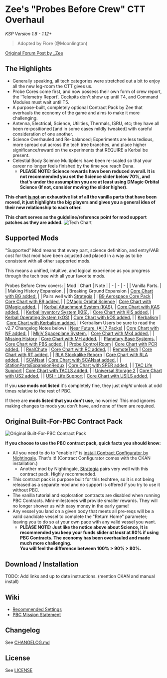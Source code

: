 # Zee's "Probes Before Crew" CTT Overhaul
*KSP Version 1.8 - 1.12+*

> Adopted by Flore (@Moonlington)

[Original Forum Post by _Zee](https://forum.kerbalspaceprogram.com/topic/181013-ksp-18-112-probes-before-crew-pbc-version-293/)

## The Highlights
- Generally speaking, all tech categories were stretched out a bit to enjoy all the new leg-room the CTT gives us.
- Probe Cores come first, and now possess their own form of crew report, the 'Telemetry Report'. Cockpits don't show up until T4, and Command Modules must wait until T5.
- A purpose-built, completely optional Contract Pack by Zee that overhauls the economy of the game and aims to make it more challenging.
- Antenna, Electrical, Science, Utilities, Thermals, ISRU, etc;  they have all been re-positioned [and in some cases mildly tweaked] with careful consideration of one another.
- Science Overhauled and Re-balanced; Experiments are less tedious, more spread out across the tech tree branches, and place higher significance/reward on the experiments that REQUIRE a Kerbal be present.
- Celestial Body Science Multipliers have been re-scaled so that your career no longer feels finished by the time you reach Duna. 
  - **PLEASE NOTE: Science rewards have been reduced overall. It is not recommended you set the Science slider below 70%, and that's under the assumption you are at least using DMagic Orbital Science (If not, consider moving the slider higher).**

**This chart <ins>is not</ins> an exhaustive list of all the vanilla parts that have been moved, it just highlights the big players and gives you a general idea of their new relationship to each other.**

**This chart serves as the guideline/reference point for mod support patches as they are added.**
![Tech Chart](https://i.ibb.co/ynzq6G56/Front-Page-Main.png)

## Supported Mods
"Supported" Mod means that every part, science definition, and entry/VAB cost for that mod have been adjusted and placed in a way as to be consistent with all other supported mods.

This means a unified, intuitive, and logical experience as you progress through the tech tree with all your favorite mods.

Probes Before Crew covers: 
| Mod | Chart | Note | 
| - | - | - |
| Vanilla Parts. |
| Making History Expansion. |
| Breaking Ground Expansion | [Core Chart with BG added.](https://ibb.co/hxBqYwr2) |
| Pairs well with [Strategia](https://forum.kerbalspaceprogram.com/index.php?/topic/131808-15x-strategia-v173-2018-12-12/&tab=comments#comment-2402496) |
| [B9 Aerospace Core Pack](https://forum.kerbalspaceprogram.com/index.php?/topic/155491-15x-b9-aerospace-release-652-december-14-2018/) | [Core Chart with B9 added.](https://ibb.co/tMF9L5Y8) |
| [DMagic Orbital Science](https://forum.kerbalspaceprogram.com/index.php?/topic/59009-15x-dmagic-orbital-science-new-science-parts-v141-10262018/) | [Core Chart with DMagic added.](https://ibb.co/ccb11fnb) | 
| [Kerbal Attachment System (KAS).](https://forum.kerbalspaceprogram.com/index.php?/topic/142594-15-kerbal-attachment-system-kas-v11/&tab=comments#comment-2649494) | [Core Chart with KAS added.](https://ibb.co/HTkDDh0F) |
| [Kerbal Inventory System (KIS).](https://forum.kerbalspaceprogram.com/index.php?/topic/149848-15-kerbal-inventory-system-kis-v116/&tab=comments#comment-2801128) | [Core Chart with KIS added.](https://ibb.co/TxKLftZg) |
| [Kerbal Operating System (kOS)](https://forum.kerbalspaceprogram.com/index.php?/topic/165628-141-kos-v1152-kos-scriptable-autopilot-system/&tab=comments#comment-3175111) | [Core Chart with kOS added.](https://ibb.co/bj3KjPdb) |
| [Kerbalism](https://forum.kerbalspaceprogram.com/index.php?/topic/172400-literally-every-ksp-version-since-13-kerbalism-v211/) | [Core Chart with Kerbalism added.](https://ibb.co/93hQRs05) | (Kerbalism Users be sure to read the v2.7 Changelog Notes below)
| [Near Future. (All 7 Packs)](https://forum.kerbalspaceprogram.com/index.php?/topic/155465-15x-near-future-technologies-large-nf-spacecraft-update/&tab=comments#comment-2931918) | [Core Chart with NF added.](https://ibb.co/d0vx0Bpv) |
| [MkIV Spaceplane System.](https://forum.kerbalspaceprogram.com/index.php?/topic/91713-16x-mark-iv-spaceplane-system-january-21-2019/) | [Core Chart with Mk4 added.](https://ibb.co/HDgNNf6H) |
| [Missing History](https://forum.kerbalspaceprogram.com/index.php?/topic/172232-16-missinghistory-v172-handy-parts-to-complement-making-history/&tab=comments#comment-3320601) | [Core Chart with MH added.](https://ibb.co/gK0sD4c) |
| [Planetary Base Systems.](https://forum.kerbalspaceprogram.com/index.php?/topic/133606-170-kerbal-planetary-base-systems-v169-25-april-2019/) | [Core Chart with PBS added.](https://ibb.co/CKRRcQzV) |
| [Probe Control Room](https://forum.kerbalspaceprogram.com/index.php?/topic/166760-151-probe-control-room-recontrolled/&tab=comments#comment-3200978) | [Core Chart with PCR added.](https://ibb.co/NdvmF81m) |
| [RealChute](https://forum.kerbalspaceprogram.com/index.php?/topic/52931-15x-realchute-parachute-systems-v1471-161018/&tab=comments#comment-768045) | [Core Chart with RC added.](https://ibb.co/F4XxSBHk) |
| [RemoteTech](https://forum.kerbalspaceprogram.com/index.php?/topic/139167-151-145-131-remotetech-v190-2018-10-29/&tab=comments#comment-2565813) | [Core Chart with RT added.](https://ibb.co/qYppkbnf) |
| [RLA Stockalike Reborn](https://forum.kerbalspaceprogram.com/index.php?/topic/175512-12-13-14-15-rla-reborn/&tab=comments#comment-3390459) | [Core Chart with RLA added.](https://ibb.co/LhkJJkVf) |
| [SCANsat](https://forum.kerbalspaceprogram.com/index.php?/topic/72679-15x-16x-scansat-v1810-real-scanning-real-science-at-warp-speed-december-31-2018/) | [Core Chart with SCANsat added.](https://ibb.co/xKR7Q8qh) |
| [StationPartsExpansionRedux](https://forum.kerbalspaceprogram.com/index.php?/topic/170211-15x-stockalike-station-parts-redux-nov-22/&tab=comments#comment-3280025) | [Core Chart with SPER added.](https://ibb.co/DH99fyBj) |
| [TAC Life Support](https://forum.kerbalspaceprogram.com/index.php?/topic/146465-15x-tac-life-support-v01311-release-2nd-nov-2018/&) | [Core Chart with TACLS added.](https://ibb.co/LdxkLVqY) |
| [Universal Storage 2](https://forum.kerbalspaceprogram.com/index.php?/topic/177385-universal-storage-ii/) | [Core Chart with US2 added.](https://ibb.co/1tHh8jdT) |
| [USI - Life Support](https://forum.kerbalspaceprogram.com/index.php?/topic/105202-13-usi-life-support-050/&tab=comments#comment-1853107) | [Core Chart with USILS added.](https://ibb.co/PstyhPtg) |

If you **use mods not listed** it's completely fine, they just *might* unlock at odd times relative to the rest of PBC.

If there are **mods listed that you don't use**, no worries! This mod ignores making changes to mods you don't have, and none of them are required.

## Original Built-For-PBC Contract Pack
![Original Built-For-PBC Contract Pack](https://i.ibb.co/vvk05yTC/Contracts-Map-V9.png)

**If you choose to use the PBC contract pack, quick facts you should know:**

-   All you need to do to "enable it" is [install Contract Configurator by Nightingale](https://forum.kerbalspaceprogram.com/index.php?/topic/91625-16x-contract-configurator-v1271-2018-12-28/). That's it! (Contract Configurator comes with the CKAN installation.)
    -   Another mod by Nightingale, [Strategia](https://forum.kerbalspaceprogram.com/index.php?/topic/131808-15x-strategia-v173-2018-12-12/&tab=comments#comment-2402496) pairs very well with this contract pack. Highly recommended.
-   This contract pack is purpose built for this techtree, so it is not being released as a separate mod and no support is offered if you try to use it without PBC.
-   The vanilla tutorial and exploration contracts are disabled when running PBC Contracts. Mini-milestones will provide smaller rewards. They will no longer shower us with easy money in the early game! 
-   Any vessel you land on a given body that meets all pre-reqs will be a valid candidate vessel to complete the "Return Home" parameter; leaving you to do so at your own pace with any valid vessel you want.
    -   **PLEASE NOTE: Just like the notice above about Science, It is recommended you keep your funds slider *at least* at 80% if using PBC Contracts. The economy has been overhauled and made much more challenging.\
You will feel the difference between 100% > 90% > 80%.**

## Download / Installation
TODO: Add links and up to date instructions. (mention CKAN and manual install)

## Wiki
- [Recommended Settings](https://github.com/Moonlington/ProbesBeforeCrew/wiki/Recommended-Settings)
- [PBC Mission Statement](https://github.com/Moonlington/ProbesBeforeCrew/wiki/PBC-Mission-Statement)

## Changelog
See [CHANGELOG.md](CHANGELOG.md)

## License
See [LICENSE](LICENSE)